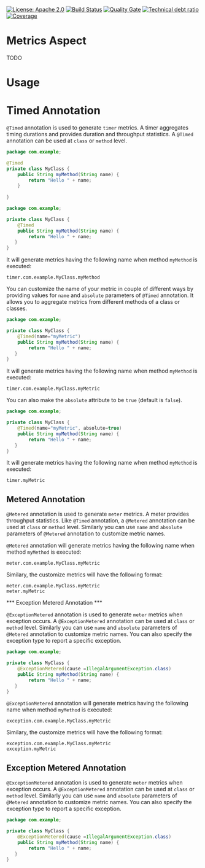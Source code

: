 [![License: Apache 2.0](https://img.shields.io/badge/License-Apache%202.0-blue.svg)](https://opensource.org/licenses/Apache-2.0) 
[![Build Status][travis-badge]][travis-badge-url]
[![Quality Gate][sonarqube-badge]][sonarqube-badge-url] 
[![Technical debt ratio][technical-debt-ratio-badge]][technical-debt-ratio-badge-url] 
[![Coverage][coverage-badge]][coverage-badge-url]

Metrics Aspect
==========================
TODO

# Usage 

# Timed Annotation

`@Timed` annotation is used to generate `timer` metrics. A timer aggregates timing durations and provides duration
and throughput statistics. A `@Timed` annotation can be used at `class` or `method` level.
```java
package com.example;

@Timed
private class MyClass {
    public String myMethod(String name) {
        return "Hello " + name;
    }
    
}
```  

```java
package com.example;

private class MyClass {
    @Timed
    public String myMethod(String name) {
        return "Hello " + name;
   }
}
``` 
It will generate metrics having the following name when method `myMethod` is executed:
```
timer.com.example.MyClass.myMethod
```

You can customize the name of your metric in couple of different ways by providing values for `name` and `absolute`
parameters of `@Timed` annotation. It allows you to aggregate metrics from different methods of a class or classes.

```java
package com.example;

private class MyClass {
    @Timed(name="myMetric")
    public String myMethod(String name) {
        return "Hello " + name;
   }
}
``` 
It will generate metrics having the following name when method `myMethod` is executed:
```
timer.com.example.MyClass.myMetric
```
You can also make the `absolute` attribute to be `true` (default is `false`).
```java
package com.example;

private class MyClass {
    @Timed(name="myMetric", absolute=true)
    public String myMethod(String name) {
        return "Hello " + name;
   }
}
``` 
It will generate metrics having the following name when method `myMethod` is executed:
```
timer.myMetric
```

## Metered Annotation

`@Metered` annotation is used to generate `meter` metrics. A meter provides throughput statistics. Like `@Timed`
annotation, a `@Metered` annotation can be used at `class` or `method` level. Similarly you can use `name` and `absolute`
parameters of `@Metered` annotation to customize metric names. 

`@Metered` annotation will generate metrics having the following name when method `myMethod` is executed:
```
meter.com.example.MyClass.myMetric
```
Similary, the customize metrics will have the following format:
```
meter.com.example.MyClass.myMetric
meter.myMetric
```

*** Exception Metered Annotation ***

`@ExceptionMetered` annotation is used to generate `meter` metrics when exception occurs. A `@ExceptionMetered` 
annotation can be used at `class` or `method` level. Similarly you can use `name` and `absolute`
parameters of `@Metered` annotation to customize metric names. You can also specify the exception type to report a 
specific exception.

```java
package com.example;

private class MyClass {
    @ExceptionMetered(cause =IllegalArgumentException.class)
    public String myMethod(String name) {
        return "Hello " + name;
   }
}
``` 

`@ExceptionMetered` annotation will generate metrics having the following name when method `myMethod` is executed:
```
exception.com.example.MyClass.myMetric
```
Similary, the customize metrics will have the following format:
```
exception.com.example.MyClass.myMetric
exception.myMetric
```

## Exception Metered Annotation

`@ExceptionMetered` annotation is used to generate `meter` metrics when exception occurs. A `@ExceptionMetered` 
annotation can be used at `class` or `method` level. Similarly you can use `name` and `absolute`
parameters of `@Metered` annotation to customize metric names. You can also specify the exception type to report a 
specific exception.

```java
package com.example;

private class MyClass {
    @ExceptionMetered(cause =IllegalArgumentException.class)
    public String myMethod(String name) {
        return "Hello " + name;
   }
}
``` 

[travis-badge]: https://travis-ci.org/indrabasak/metrics-aspect-parent.svg?branch=master
[travis-badge-url]: https://travis-ci.org/indrabasak/metrics-aspect-parent

[sonarqube-badge]: https://sonarcloud.io/api/project_badges/measure?project=com.basaki%3Ametrics-aspect-parent&metric=alert_status
[sonarqube-badge-url]: https://sonarcloud.io/dashboard/index/com.basaki:metrics-aspect-parent

[technical-debt-ratio-badge]: https://sonarcloud.io/api/project_badges/measure?project=com.basaki%3Ametrics-aspect-parent&metric=sqale_index
[technical-debt-ratio-badge-url]: https://sonarcloud.io/dashboard/index/com.basaki:metrics-aspect-parent

[coverage-badge]: https://sonarcloud.io/api/project_badges/measure?project=com.basaki%3Ametrics-aspect-parent&metric=coverage
[coverage-badge-url]: https://sonarcloud.io/dashboard/index/com.basaki:metrics-aspect-parent